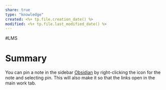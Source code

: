```yaml
---
share: true
type: "knowledge"
created: <%+ tp.file.creation_date() %> 
modified: <%+ tp.file.last_modified_date() %>
---
```

#LMS 
# Summary
  
You can pin a note in the sidebar [Obsidian](./Obsidian.md#) by right-clicking the icon for the note and selecting pin.  This will also make it so that the links open in the main work tab.